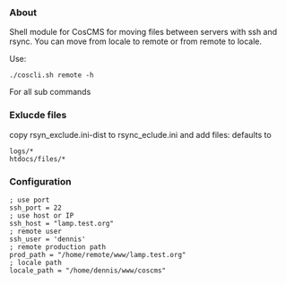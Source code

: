 ### About

Shell module for CosCMS for moving files between servers with ssh and rsync.
You can move from locale to remote or from remote to locale. 

Use: 

	./coscli.sh remote -h

For all sub commands

### Exlucde files

copy rsyn_exclude.ini-dist to rsync_eclude.ini and add files: 
defaults to 

    logs/*
    htdocs/files/*

### Configuration

	; use port
	ssh_port = 22
	; use host or IP
	ssh_host = "lamp.test.org"
	; remote user
	ssh_user = 'dennis'
	; remote production path
	prod_path = "/home/remote/www/lamp.test.org"
	; locale path
	locale_path = "/home/dennis/www/coscms"



